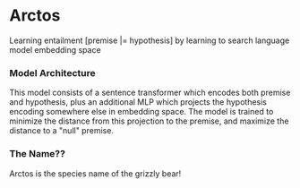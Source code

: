 # Arctos
Learning entailment [premise |= hypothesis] by learning to search language model embedding space

### Model Architecture
This model consists of a sentence transformer which encodes both premise and hypothesis, plus an additional MLP which projects the hypothesis encoding somewhere else in embedding space. The model is trained to minimize the distance from this projection to the premise, and maximize the distance to a "null" premise.

### The Name??
Arctos is the species name of the grizzly bear!
